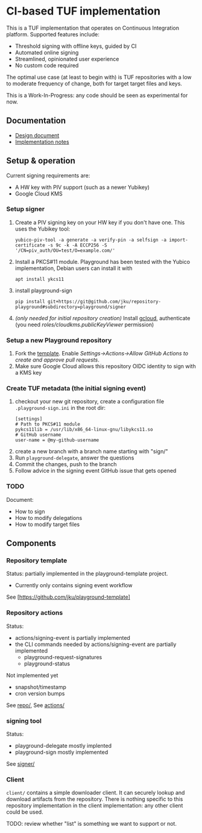 # CI-based TUF implementation

This is a TUF implementation that operates on Continuous Integration platform.
Supported features include:
* Threshold signing with offline keys, guided by CI
* Automated online signing
* Streamlined, opinionated user experience
* No custom code required

The optimal use case (at least to begin with) is TUF repositories with a low
to moderate frequency of change, both for target target files and keys.

This is a Work-In-Progress: any code should be seen as experimental for now.

## Documentation

* [Design document](https://docs.google.com/document/d/140jiFHGc3wwEmNaJmUdgkNeNK4i4CC-lm5-eVQYXiL0)
* [Implementation notes](IMPLEMENTATION-NOTES.md)

## Setup & operation

Current signing requirements are:
 * A HW key with PIV support (such as a newer Yubikey)
 * Google Cloud KMS

### Setup signer

1. Create a PIV signing key on your HW key if you don't have one. This uses the Yubikey tool:
   ```
   yubico-piv-tool -a generate -a verify-pin -a selfsign -a import-certificate -s 9c -k -A ECCP256 -S '/CN=piv_auth/OU=test/O=example.com/'
   ```
1. Install a PKCS#11 module. Playground has been tested with the Yubico implementation,
   Debian users can install it with
   ```
   apt install ykcs11
   ```
1. install playground-sign
   ```
   pip install git+https://git@github.com/jku/repository-playground#subdirectory=playground/signer
   ```
1. _(only needed for initial repository creation)_ Install
   [gcloud](https://cloud.google.com/sdk/docs/install), authenticate (you need
   _roles/cloudkms.publicKeyViewer_ permission)

### Setup a new Playground repository

1. Fork the [template](https://github.com/jku/playground-template). Enable
   _Settings->Actions->Allow GitHub Actions to create and approve pull requests_.
1. Make sure Google Cloud allows this repository OIDC identity to sign with a KMS key

### Create TUF metadata (the initial signing event)

1. checkout your new git repository, create a configuration file `.playground-sign.ini` in the root dir:
   ```
   [settings]
   # Path to PKCS#11 module
   pykcs11lib = /usr/lib/x86_64-linux-gnu/libykcs11.so
   # GitHub username
   user-name = @my-github-username
   ```
1. create a new branch with a branch name starting with "sign/"
1. Run `playground-delegate`, answer the questions
1. Commit the changes, push to the branch
1. Follow advice in the signing event GitHub issue that gets opened

### TODO

Document:
* How to sign
* How to modify delegations 
* How to modify target files

## Components

### Repository template

Status: partially implemented in the playground-template project.
* Currently only contains signing event workflow

See [https://github.com/jku/playground-template]

### Repository actions

Status:
* actions/signing-event is partially implemented
* the CLI commands needed by actions/signing-event are partially implemented
  * playground-request-signatures
  * playground-status

Not implemented yet
* snapshot/timestamp
* cron version bumps

See [repo/](repo/), See [actions/](actions/)

### signing tool

Status:
* playground-delegate mostly implented
* playground-sign mostly implemented

See [signer/](signer/)

### Client

`client/` contains a simple downloader client. It can securely lookup and download artifacts from the repository.
There is nothing specific to this repository implementation in the client implementation: any other client could be used. 

TODO: review whether "list" is something we want to support or not.